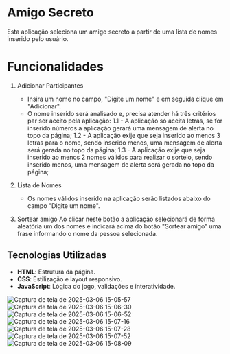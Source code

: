 # Amigo Secreto

Esta aplicação seleciona um amigo secreto a partir de uma lista de nomes inserido pelo usuário.

# Funcionalidades

1. Adicionar Participantes
    - Insira um nome no campo, "Digite um nome" e em seguida clique em "Adicionar".
    - O nome inserido será analisado e, precisa atender há três critérios par ser aceito pela aplicação:
        1.1 - A aplicação só aceita letras, se for inserido números a aplicação gerará uma mensagem de alerta no topo da página;
        1.2 - A aplicação exije que seja inserido ao menos 3 letras para o nome, sendo inserido menos, uma mensagem de alerta será gerada no topo da página;
        1.3 - A aplicação exije que seja inserido ao menos 2 nomes válidos para realizar o sorteio, sendo inserido menos, uma mensagem de alerta será gerada no topo da página;
        
2. Lista de Nomes
    - Os nomes válidos inserido na aplicação serão listados abaixo do campo "Digite um nome".
    
3. Sortear amigo
    Ao clicar neste botão a aplicação selecionará de forma aleatória um dos nomes e indicará acima do botão "Sortear amigo" uma frase informando o nome da pessoa selecionada.
    
## Tecnologias Utilizadas

- **HTML**: Estrutura da página.
- **CSS**: Estilização e layout responsivo.
- **JavaScript**: Lógica do jogo, validações e interatividade.
   
![Captura de tela de 2025-03-06 15-05-57](https://github.com/user-attachments/assets/16469601-17bb-4ca2-891c-15911d0a6c53)
![Captura de tela de 2025-03-06 15-06-30](https://github.com/user-attachments/assets/200953bb-58e8-49f9-814e-c79b163ddf08)
![Captura de tela de 2025-03-06 15-06-52](https://github.com/user-attachments/assets/a83f0f67-c125-4dba-a88e-8190a8715158)
![Captura de tela de 2025-03-06 15-07-16](https://github.com/user-attachments/assets/150d4b4c-5304-4baa-b5b3-d46b52d55e90)
![Captura de tela de 2025-03-06 15-07-28](https://github.com/user-attachments/assets/5f53ab19-1d99-4088-9c88-fd45fb5b526a)
![Captura de tela de 2025-03-06 15-07-52](https://github.com/user-attachments/assets/3baeb410-d75a-4d41-b948-d182932c9ef6)
![Captura de tela de 2025-03-06 15-08-09](https://github.com/user-attachments/assets/f363bafb-6f45-4a51-a1f6-d4052c1ee357)
